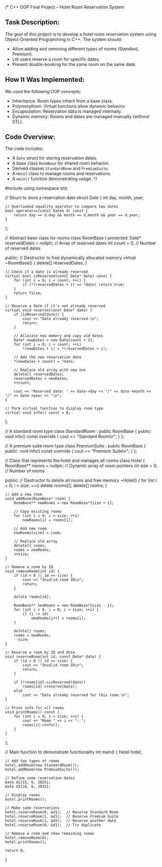 /*
C++ OOP Final Project – Hotel Room Reservation System

Task Description:
-----------------
The goal of this project is to develop a hotel room reservation system using Object-Oriented Programming in C++. 
The system should:
- Allow adding and removing different types of rooms (Standard, Premium).
- Let users reserve a room for specific dates.
- Prevent double-booking for the same room on the same date.

How It Was Implemented:
------------------------
We used the following OOP concepts:
- Inheritance: Room types inherit from a base class.
- Polymorphism: Virtual functions allow dynamic behavior.
- Encapsulation: Reservation data is managed internally.
- Dynamic memory: Rooms and dates are managed manually (without STL).

Code Overview:
--------------
The code includes:
- A `Date` struct for storing reservation dates.
- A base class `RoomBase` for shared room behavior.
- Derived classes `StandardRoom` and `PremiumSuite`.
- A `Hotel` class to manage rooms and reservations.
- A `main()` function demonstrating usage.
*/

#include <iostream>
using namespace std;

// Struct to store a reservation date
struct Date {
    int day, month, year;

    // Overloaded equality operator to compare two dates
    bool operator==(const Date& d) const {
        return day == d.day && month == d.month && year == d.year;
    }
};

// Abstract base class for rooms
class RoomBase {
protected:
    Date* reservedDates = nullptr; // Array of reserved dates
    int count = 0; // Number of reserved dates

public:
    // Destructor to free dynamically allocated memory
    virtual ~RoomBase() {
        delete[] reservedDates;
    }

    // Check if a date is already reserved
    virtual bool isReserved(const Date* date) const {
        for (int i = 0; i < count; ++i) {
            if (*(reservedDates + i) == *date) return true;
        }
        return false;
    }

    // Reserve a date if it's not already reserved
    virtual void reserve(const Date* date) {
        if (isReserved(date)) {
            cout << "Date already reserved.\n";
            return;
        }

        // Allocate new memory and copy old dates
        Date* newDates = new Date[count + 1];
        for (int i = 0; i < count; ++i)
            *(newDates + i) = *(reservedDates + i);

        // Add the new reservation date
        *(newDates + count) = *date;

        // Replace old array with new one
        delete[] reservedDates;
        reservedDates = newDates;
        ++count;

        cout << "Reserved date: " << date->day << "/" << date->month << "/" << date->year << "\n";
    }

    // Pure virtual function to display room type
    virtual void info() const = 0;
};

// A standard room type
class StandardRoom : public RoomBase {
public:
    void info() const override {
        cout << "Standard Room\n";
    }
};

// A premium suite room type
class PremiumSuite : public RoomBase {
public:
    void info() const override {
        cout << "Premium Suite\n";
    }
};

// Class that represents the hotel and manages all rooms
class Hotel {
    RoomBase** rooms = nullptr; // Dynamic array of room pointers
    int size = 0; // Number of rooms

public:
    // Destructor to delete all rooms and free memory
    ~Hotel() {
        for (int i = 0; i < size; ++i)
            delete rooms[i];
        delete[] rooms;
    }

    // Add a new room
    void addRoom(RoomBase* room) {
        RoomBase** newRooms = new RoomBase*[size + 1];

        // Copy existing rooms
        for (int i = 0; i < size; ++i)
            newRooms[i] = rooms[i];

        // Add new room
        newRooms[size] = room;

        // Replace old array
        delete[] rooms;
        rooms = newRooms;
        ++size;
    }

    // Remove a room by ID
    void removeRoom(int id) {
        if (id < 0 || id >= size) {
            cout << "Invalid room ID\n";
            return;
        }

        delete rooms[id];

        RoomBase** newRooms = new RoomBase*[size - 1];
        for (int i = 0, j = 0; i < size; ++i) {
            if (i != id)
                newRooms[j++] = rooms[i];
        }

        delete[] rooms;
        rooms = newRooms;
        --size;
    }

    // Reserve a room by ID and date
    void reserveRoom(int id, const Date* date) {
        if (id < 0 || id >= size) {
            cout << "Invalid room ID\n";
            return;
        }

        if (!rooms[id]->isReserved(date))
            rooms[id]->reserve(date);
        else
            cout << "Date already reserved for this room.\n";
    }

    // Print info for all rooms
    void printRooms() const {
        for (int i = 0; i < size; ++i) {
            cout << "Room " << i << ": ";
            rooms[i]->info();
        }
    }
};

// Main function to demonstrate functionality
int main() {
    Hotel hotel;

    // Add two types of rooms
    hotel.addRoom(new StandardRoom());
    hotel.addRoom(new PremiumSuite());

    // Define some reservation dates
    Date d1{15, 6, 2025};
    Date d2{16, 6, 2025};

    // Display rooms
    hotel.printRooms();

    // Make some reservations
    hotel.reserveRoom(0, &d1);  // Reserve Standard Room
    hotel.reserveRoom(1, &d1);  // Reserve Premium Suite
    hotel.reserveRoom(1, &d2);  // Reserve another date
    hotel.reserveRoom(0, &d1);  // Try duplicate

    // Remove a room and show remaining rooms
    hotel.removeRoom(0);
    hotel.printRooms();

    return 0;
}
